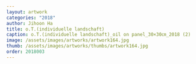 ```yaml
---
layout: artwork 
categories: "2018" 
author: Jihoon Ha 
title: o.T.(individuelle landschaft) 
caption: o.T.(individuelle landschaft)_oil on panel_30×30㎝_2018 (2) 
image: /assets/images/artworks/artwork164.jpg 
thumb: /assets/images/artworks/thumbs/artwork164.jpg 
order: 2018003 
---
```

